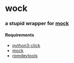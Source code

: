 # wock

### a stupid wrapper for [mock](http://fedoraproject.org/wiki/Projects/Mock)

#### Requirements

* [python3-click](https://admin.fedoraproject.org/pkgdb/package/python-click/)
* [mock](https://admin.fedoraproject.org/pkgdb/package/mock/)
* [rpmdevtools](https://admin.fedoraproject.org/pkgdb/package/rpmdevtools)
